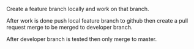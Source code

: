 Create a feature branch locally and work on that branch.

After work is done push local feature branch to github then create a pull request merge to be merged to developer branch.

After developer branch is tested then only merge to master.
